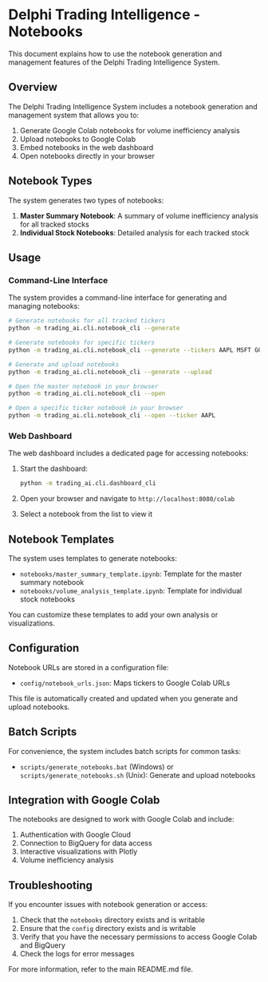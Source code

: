 # Delphi Trading Intelligence - Notebooks

This document explains how to use the notebook generation and management features of the Delphi Trading Intelligence System.

## Overview

The Delphi Trading Intelligence System includes a notebook generation and management system that allows you to:

1. Generate Google Colab notebooks for volume inefficiency analysis
2. Upload notebooks to Google Colab
3. Embed notebooks in the web dashboard
4. Open notebooks directly in your browser

## Notebook Types

The system generates two types of notebooks:

1. **Master Summary Notebook**: A summary of volume inefficiency analysis for all tracked stocks
2. **Individual Stock Notebooks**: Detailed analysis for each tracked stock

## Usage

### Command-Line Interface

The system provides a command-line interface for generating and managing notebooks:

```bash
# Generate notebooks for all tracked tickers
python -m trading_ai.cli.notebook_cli --generate

# Generate notebooks for specific tickers
python -m trading_ai.cli.notebook_cli --generate --tickers AAPL MSFT GOOGL

# Generate and upload notebooks
python -m trading_ai.cli.notebook_cli --generate --upload

# Open the master notebook in your browser
python -m trading_ai.cli.notebook_cli --open

# Open a specific ticker notebook in your browser
python -m trading_ai.cli.notebook_cli --open --ticker AAPL
```

### Web Dashboard

The web dashboard includes a dedicated page for accessing notebooks:

1. Start the dashboard:
   ```bash
   python -m trading_ai.cli.dashboard_cli
   ```

2. Open your browser and navigate to `http://localhost:8080/colab`

3. Select a notebook from the list to view it

## Notebook Templates

The system uses templates to generate notebooks:

- `notebooks/master_summary_template.ipynb`: Template for the master summary notebook
- `notebooks/volume_analysis_template.ipynb`: Template for individual stock notebooks

You can customize these templates to add your own analysis or visualizations.

## Configuration

Notebook URLs are stored in a configuration file:

- `config/notebook_urls.json`: Maps tickers to Google Colab URLs

This file is automatically created and updated when you generate and upload notebooks.

## Batch Scripts

For convenience, the system includes batch scripts for common tasks:

- `scripts/generate_notebooks.bat` (Windows) or `scripts/generate_notebooks.sh` (Unix): Generate and upload notebooks

## Integration with Google Colab

The notebooks are designed to work with Google Colab and include:

1. Authentication with Google Cloud
2. Connection to BigQuery for data access
3. Interactive visualizations with Plotly
4. Volume inefficiency analysis

## Troubleshooting

If you encounter issues with notebook generation or access:

1. Check that the `notebooks` directory exists and is writable
2. Ensure that the `config` directory exists and is writable
3. Verify that you have the necessary permissions to access Google Colab and BigQuery
4. Check the logs for error messages

For more information, refer to the main README.md file.
